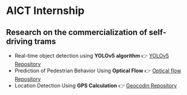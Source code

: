 # AICT Internship

## Research on the commercialization of self-driving trams
- Real-time object detection using **YOLOv5 algorithm** 👉 <a href = 'https://github.com/winston1214/AICT/tree/master/yolov5'>YOLOv5 Repository</a>
- Prediction of Pedestrian Behavior Using **Optical Flow** 👉 <a href = 'https://github.com/winston1214/AICT/tree/master/Tram'>Optical flow Repository</a>
- Location Detection Using **GPS Calculation** 👉 <a href = 'https://github.com/winston1214/AICT/tree/master/Tram/geocoding'>Geocodin Repository</a>
